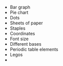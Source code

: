 * Bar graph
* Pie chart
* Dots
* Sheets of paper
* Staples
* Coordinates
* Font size
* Different bases
* Periodic table elements
* Legos
* 